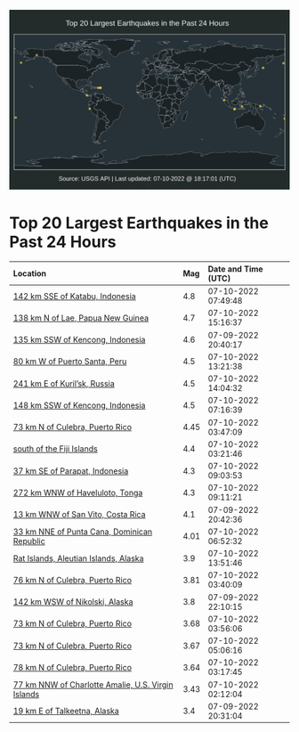 ![Map](./map.png)

# Top 20 Largest Earthquakes in the Past 24 Hours

| Location | Mag | Date and Time (UTC) |
|:---|:---|:---|
| [142 km SSE of Katabu, Indonesia](https://earthquake.usgs.gov/earthquakes/eventpage/us6000i1cp) | 4.8 | 07-10-2022 07:49:48 |
| [138 km N of Lae, Papua New Guinea](https://earthquake.usgs.gov/earthquakes/eventpage/us6000i1e8) | 4.7 | 07-10-2022 15:16:37 |
| [135 km SSW of Kencong, Indonesia](https://earthquake.usgs.gov/earthquakes/eventpage/us6000i1a3) | 4.6 | 07-09-2022 20:40:17 |
| [80 km W of Puerto Santa, Peru](https://earthquake.usgs.gov/earthquakes/eventpage/us6000i1dw) | 4.5 | 07-10-2022 13:21:38 |
| [241 km E of Kuril’sk, Russia](https://earthquake.usgs.gov/earthquakes/eventpage/us6000i1e0) | 4.5 | 07-10-2022 14:04:32 |
| [148 km SSW of Kencong, Indonesia](https://earthquake.usgs.gov/earthquakes/eventpage/us6000i1cn) | 4.5 | 07-10-2022 07:16:39 |
| [73 km N of Culebra, Puerto Rico](https://earthquake.usgs.gov/earthquakes/eventpage/pr2022191002) | 4.45 | 07-10-2022 03:47:09 |
| [south of the Fiji Islands](https://earthquake.usgs.gov/earthquakes/eventpage/us6000i1bh) | 4.4 | 07-10-2022 03:21:46 |
| [37 km SE of Parapat, Indonesia](https://earthquake.usgs.gov/earthquakes/eventpage/us6000i1d4) | 4.3 | 07-10-2022 09:03:53 |
| [272 km WNW of Haveluloto, Tonga](https://earthquake.usgs.gov/earthquakes/eventpage/us6000i1d9) | 4.3 | 07-10-2022 09:11:21 |
| [13 km WNW of San Vito, Costa Rica](https://earthquake.usgs.gov/earthquakes/eventpage/us6000i1a1) | 4.1 | 07-09-2022 20:42:36 |
| [33 km NNE of Punta Cana, Dominican Republic](https://earthquake.usgs.gov/earthquakes/eventpage/pr2022191005) | 4.01 | 07-10-2022 06:52:32 |
| [Rat Islands, Aleutian Islands, Alaska](https://earthquake.usgs.gov/earthquakes/eventpage/us6000i1dz) | 3.9 | 07-10-2022 13:51:46 |
| [76 km N of Culebra, Puerto Rico](https://earthquake.usgs.gov/earthquakes/eventpage/pr2022191001) | 3.81 | 07-10-2022 03:40:09 |
| [142 km WSW of Nikolski, Alaska](https://earthquake.usgs.gov/earthquakes/eventpage/us6000i1ag) | 3.8 | 07-09-2022 22:10:15 |
| [73 km N of Culebra, Puerto Rico](https://earthquake.usgs.gov/earthquakes/eventpage/pr2022191003) | 3.68 | 07-10-2022 03:56:06 |
| [73 km N of Culebra, Puerto Rico](https://earthquake.usgs.gov/earthquakes/eventpage/pr2022191004) | 3.67 | 07-10-2022 05:06:16 |
| [78 km N of Culebra, Puerto Rico](https://earthquake.usgs.gov/earthquakes/eventpage/pr2022191000) | 3.64 | 07-10-2022 03:17:45 |
| [77 km NNW of Charlotte Amalie, U.S. Virgin Islands](https://earthquake.usgs.gov/earthquakes/eventpage/pr71358448) | 3.43 | 07-10-2022 02:12:04 |
| [19 km E of Talkeetna, Alaska](https://earthquake.usgs.gov/earthquakes/eventpage/ak0228qk79ft) | 3.4 | 07-09-2022 20:31:04 |
